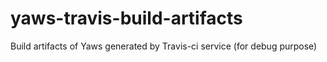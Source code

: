 # yaws-travis-build-artifacts
Build artifacts of Yaws generated by Travis-ci service (for debug purpose)
